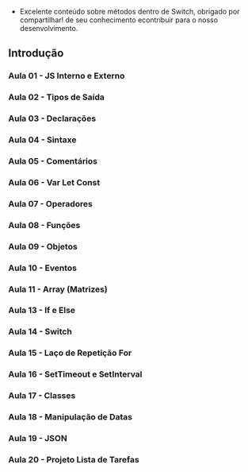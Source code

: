 - Excelente conteúdo sobre métodos dentro de  Switch, obrigado por compartilhar! de seu conhecimento econtribuir para o nosso desenvolvimento.

## Introdução
### Aula 01 - JS Interno e Externo
### Aula 02 - Tipos de Saída
### Aula 03 - Declarações
### Aula 04 - Sintaxe
### Aula 05 - Comentários
### Aula 06 - Var Let Const
### Aula 07 - Operadores
### Aula 08 - Funções
### Aula 09 - Objetos
### Aula 10 - Eventos
### Aula 11 - Array (Matrizes)
### Aula 13 - If e Else
### Aula 14 - Switch
### Aula 15 - Laço de Repetição For
### Aula 16 - SetTimeout e SetInterval
### Aula 17 - Classes
### Aula 18 - Manipulação de Datas
### Aula 19 - JSON
### Aula 20 - Projeto Lista de Tarefas
